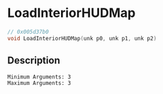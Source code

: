 # LoadInteriorHUDMap
```c
// 0x005d37b0
void LoadInteriorHUDMap(unk p0, unk p1, unk p2)
```
## Description
```
Minimum Arguments: 3
Maximum Arguments: 3
```

